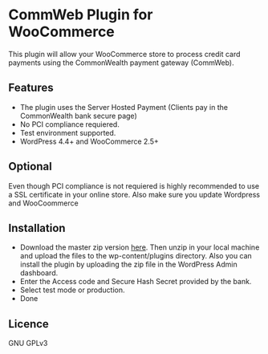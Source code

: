 # CommWeb Plugin for WooCommerce

This plugin will allow your WooCommerce store to process credit card payments using the CommonWealth payment gateway (CommWeb).

## Features

* The plugin uses the Server Hosted Payment (Clients pay in the CommonWealth bank secure page)
* No PCI compliance requiered.
* Test environment supported.
* WordPress 4.4+ and WooCommerce 2.5+

## Optional

Even though PCI compliance is not requiered is highly recommended to use a SSL certificate in your online store.
Also make sure you update Wordpress and WooCoommerce



## Installation

* Download the master zip version [here](https://github.com/jvcl/commweb-woocommerce/archive/master.zip). Then unzip in your local machine
and upload the files to the wp-content/plugins directory. Also you can install the plugin by uploading the zip file in the
WordPress Admin dashboard.
* Enter the Access code and Secure Hash Secret provided by the bank.
* Select test mode or production.
* Done

## Licence

GNU GPLv3
